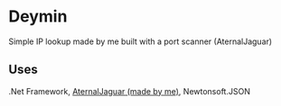 # Deymin
Simple IP lookup made by me built with a port scanner (AternalJaguar)

## Uses
.Net Framework,
[AternalJaguar (made by me)](https://github.com/v1s0or/AternalJaguar),
Newtonsoft.JSON
